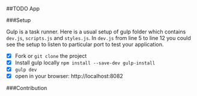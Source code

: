 ##TODO App

###Setup

Gulp is a task runner. Here is a usual setup of gulp folder which contains `dev.js`, `scripts.js` and `styles.js`. In `dev.js` from line 5 to line 12 you could see the setup to listen to particular port to test your application.

- [x] Fork or `git clone` the project
- [x] Install gulp locally `npm install --save-dev gulp-install`
- [x] `gulp dev`
- [x] open in your browser: http://localhost:8082

###Contribution
